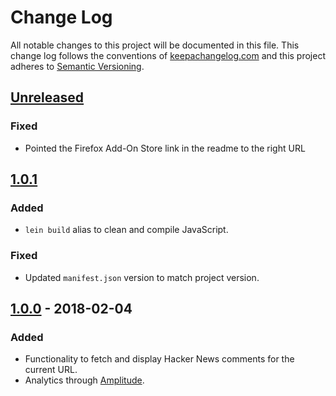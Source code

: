 # Change Log
All notable changes to this project will be documented in this file. This change log follows the conventions of [keepachangelog.com](http://keepachangelog.com/) and this project adheres to [Semantic Versioning](http://semver.org/spec/v2.0.0.html).

## [Unreleased]
### Fixed
- Pointed the Firefox Add-On Store link in the readme to the right URL

## [1.0.1]
### Added
- `lein build` alias to clean and compile JavaScript.

### Fixed
- Updated `manifest.json` version to match project version.

## [1.0.0] - 2018-02-04
### Added
- Functionality to fetch and display Hacker News comments for the current URL.
- Analytics through [Amplitude](https://amplitude.com).

[Unreleased]:https://github.com/jdormit/looped-in/compare/v1.0.1...HEAD
[1.0.0]: https://github.com/jdormit/looped-in/compare/9bf8d142c6a49b743da4b97574dfed0797dd5b2f...v1.0.0
[1.0.1]: https://github.com/jdormit/looped-in/compare/v1.0.0...v1.0.1
